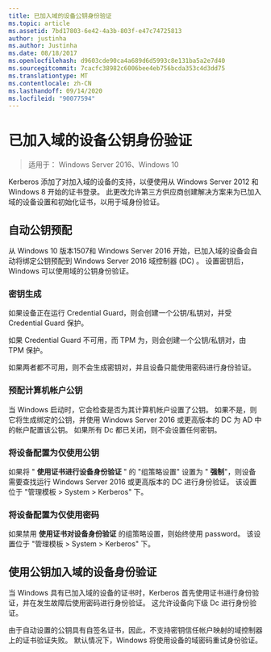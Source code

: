 ```yaml
---
title: 已加入域的设备公钥身份验证
ms.topic: article
ms.assetid: 7bd17803-6e42-4a3b-803f-e47c74725813
author: justinha
ms.author: Justinha
ms.date: 08/18/2017
ms.openlocfilehash: d9603cde90ca4a689d6d5993c8e131ba5a2e7d40
ms.sourcegitcommit: 7cacfc38982c6006bee4eb756bcda353c4d3dd75
ms.translationtype: MT
ms.contentlocale: zh-CN
ms.lasthandoff: 09/14/2020
ms.locfileid: "90077594"
---
```

# <a name="domain-joined-device-public-key-authentication"></a>已加入域的设备公钥身份验证

>适用于： Windows Server 2016、Windows 10

Kerberos 添加了对加入域的设备的支持，以便使用从 Windows Server 2012 和 Windows 8 开始的证书登录。 此更改允许第三方供应商创建解决方案来为已加入域的设备设置和初始化证书，以用于域身份验证。

## <a name="automatic-public-key-provisioning"></a>自动公钥预配

从 Windows 10 版本1507和 Windows Server 2016 开始，已加入域的设备会自动将绑定公钥预配到 Windows Server 2016 域控制器 (DC) 。 设置密钥后，Windows 可以使用域的公钥身份验证。

### <a name="key-generation"></a>密钥生成
如果设备正在运行 Credential Guard，则会创建一个公钥/私钥对，并受 Credential Guard 保护。

如果 Credential Guard 不可用，而 TPM 为，则会创建一个公钥/私钥对，由 TPM 保护。

如果两者都不可用，则不会生成密钥对，并且设备只能使用密码进行身份验证。

### <a name="provisioning-computer-account-public-key"></a>预配计算机帐户公钥
当 Windows 启动时，它会检查是否为其计算机帐户设置了公钥。 如果不是，则它将生成绑定的公钥，并使用 Windows Server 2016 或更高版本的 DC 为 AD 中的帐户配置该公钥。 如果所有 Dc 都已关闭，则不会设置任何密钥。

### <a name="configuring-device-to-only-use-public-key"></a>将设备配置为仅使用公钥
如果将 " **使用证书进行设备身份验证** " 的 "组策略设置" 设置为 " **强制**"，则设备需要查找运行 Windows Server 2016 或更高版本的 DC 进行身份验证。 该设置位于 "管理模板 > System > Kerberos" 下。

### <a name="configuring-device-to-only-use-password"></a>将设备配置为仅使用密码
如果禁用 **使用证书对设备身份验证** 的组策略设置，则始终使用 password。 该设置位于 "管理模板 > System > Kerberos" 下。

## <a name="domain-joined-device-authentication-using-public-key"></a>使用公钥加入域的设备身份验证
当 Windows 具有已加入域的设备的证书时，Kerberos 首先使用证书进行身份验证，并在发生故障后使用密码进行身份验证。 这允许设备向下级 Dc 进行身份验证。

由于自动设置的公钥具有自签名证书，因此，不支持密钥信任帐户映射的域控制器上的证书验证失败。 默认情况下，Windows 将使用设备的域密码重试身份验证。


